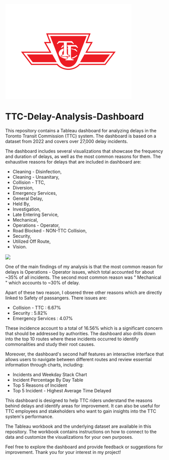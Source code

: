 <img align="center" src="Image/Logo.png" height=300>

# TTC-Delay-Analysis-Dashboard

This repository contains a Tableau dashboard for analyzing delays in the Toronto Transit Commission (TTC) system. The dashboard is based on a dataset from 2022 and covers over 27,000 delay incidents.

The dashboard includes several visualizations that showcase the frequency and duration of delays, as well as the most common reasons for them. The exhaustive reasons for delays that are included in dashboard are: 
- Cleaning - Disinfection, 
- Cleaning - Unsanitary,
- Collision - TTC,
- Diversion,
- Emergency Services,
- General Delay,
- Held By,
- Investigation,
- Late Entering Service,
- Mechanical,
- Operations - Operator,
- Road Blocked - NON-TTC Collision,
- Security,
- Utilized Off Route,
- Vision.

<img align="center" src="Image/Dashboad_1.jpge" height=300>

One of the main findings of my analysis is that the most common reason for delays is Operations - Operator issues, which total accounted for about ~35% of all incidents. The second most common reason was " Mechanical " which accounts to ~30% of delay.

Apart of these two reason, I obsered three other reasons which are directly linked to Safety of passangers. There issues are:
- Collision - TTC : 6.67%
- Security : 5.82% 
- Emergency Services : 4.07%

These incidence account to a total of 16.56% which is a significant concern that should be addressed by authorities. The dashboard also drills down into the top 10 routes where these incidents occurred to identify commonalities and study their root causes.

Moreover, the dashboard's second half features an interactive interface that allows users to navigate between different routes and review essential information through charts, including:
- Incidents and Weekday Stack Chart
- Incident Percentage By Day Table
- Top 5 Reasons of Incident
- Top 5 Incident - Highest Average Time Delayed

This dashboard is designed to help TTC riders understand the reasons behind delays and identify areas for improvement. It can also be useful for TTC employees and stakeholders who want to gain insights into the TTC system's performance.

The Tableau workbook and the underlying dataset are available in this repository. The workbook contains instructions on how to connect to the data and customize the visualizations for your own purposes.

Feel free to explore the dashboard and provide feedback or suggestions for improvement. Thank you for your interest in my project!
